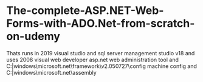# The-complete-ASP.NET-Web-Forms-with-ADO.Net-from-scratch-on-udemy
Thats runs in 2019 visual studio and sql server management studio v18 and uses 2008 visual web developer asp.net web administration tool and C:|windows\microsoft.net\framework\v2.050727\config machine config and C:|windows\microsoft.net\assembly
